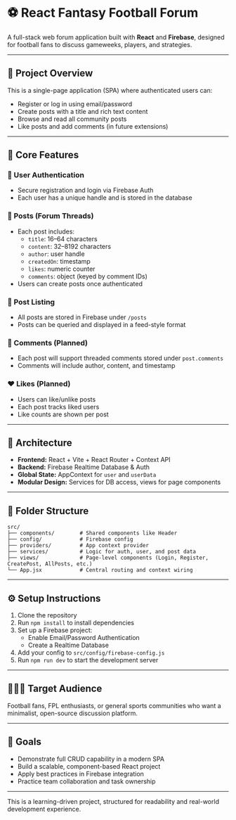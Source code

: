 
# ⚽ React Fantasy Football Forum

A full-stack web forum application built with **React** and **Firebase**, designed for football fans to discuss gameweeks, players, and strategies.

---

## 🌟 Project Overview

This is a single-page application (SPA) where authenticated users can:
- Register or log in using email/password
- Create posts with a title and rich text content
- Browse and read all community posts
- Like posts and add comments (in future extensions)

---

## 🧱 Core Features

### 🔐 User Authentication
- Secure registration and login via Firebase Auth
- Each user has a unique handle and is stored in the database

### 📝 Posts (Forum Threads)
- Each post includes:
  - `title`: 16–64 characters
  - `content`: 32–8192 characters
  - `author`: user handle
  - `createdOn`: timestamp
  - `likes`: numeric counter
  - `comments`: object (keyed by comment IDs)
- Users can create posts once authenticated

### 📄 Post Listing
- All posts are stored in Firebase under `/posts`
- Posts can be queried and displayed in a feed-style format

### 💬 Comments (Planned)
- Each post will support threaded comments stored under `post.comments`
- Comments will include author, content, and timestamp

### ❤️ Likes (Planned)
- Users can like/unlike posts
- Each post tracks liked users
- Like counts are shown per post

---

## 🧠 Architecture

- **Frontend:** React + Vite + React Router + Context API
- **Backend:** Firebase Realtime Database & Auth
- **Global State:** AppContext for `user` and `userData`
- **Modular Design:** Services for DB access, views for page components

---

## 📁 Folder Structure

```
src/
├── components/        # Shared components like Header
├── config/            # Firebase config
├── providers/         # App context provider
├── services/          # Logic for auth, user, and post data
├── views/             # Page-level components (Login, Register, CreatePost, AllPosts, etc.)
└── App.jsx            # Central routing and context wiring
```

---

## ⚙️ Setup Instructions

1. Clone the repository
2. Run `npm install` to install dependencies
3. Set up a Firebase project:
   - Enable Email/Password Authentication
   - Create a Realtime Database
4. Add your config to `src/config/firebase-config.js`
5. Run `npm run dev` to start the development server

---

## 🧑‍🤝‍🧑 Target Audience

Football fans, FPL enthusiasts, or general sports communities who want a minimalist, open-source discussion platform.

---

## 📌 Goals

- Demonstrate full CRUD capability in a modern SPA
- Build a scalable, component-based React project
- Apply best practices in Firebase integration
- Practice team collaboration and task ownership

---

This is a learning-driven project, structured for readability and real-world development experience.
